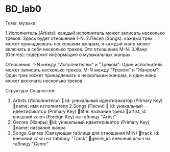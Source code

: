 # BD_lab0

Тема: музыка

1.Исполнитель (Artists): каждый исполнитель может записать несколько треков. Здесь будет отношение 1-N.
2.Песня (Songs): каждый трек может принадлежать нескольким жанрам, и каждый жанр может включать в себя несколько треков. Это отношение M-N.
3.Жанр (Genres): содержит информацию о музыкальных жанрах.

Отношения:
1-N между "Исполнителем" и "Треком": Один исполнитель может записать несколько треков.
M-N между "Треком" и "Жанром": Один трек может принадлежать к нескольким жанрам, и один жанр может включать несколько треков.

Структура Сущностей:
1.  Artists (Исполнители)
 id: уникальный идентификатор (Primary Key)
name: имя исполнителя
2.Songs (Песни)
 id: уникальный идентификатор (Primary Key)
title: название трека
artist_id: внешний ключ (Foreign Key) на таблицу "Artist"
3. Genres (Жанры)
id: уникальный идентификатор (Primary Key)
name: название жанра
4. Songs_Genres (Связующая таблица для отношения M-N)
track_id: внешний ключ на таблицу "Track"
genre_id: внешний ключ на таблицу "Genre"

